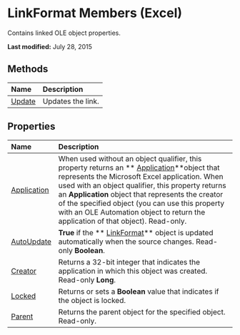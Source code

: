 
# LinkFormat Members (Excel)
Contains linked OLE object properties.

 **Last modified:** July 28, 2015


## Methods



|**Name**|**Description**|
|:-----|:-----|
| [Update](9d4c224e-99a8-a27c-7be6-24ec697be323.md)|Updates the link.|

## Properties



|**Name**|**Description**|
|:-----|:-----|
| [Application](47e722cf-9fe3-15f2-495a-abcb680c846a.md)|When used without an object qualifier, this property returns an  ** [Application](19b73597-5cf9-4f56-8227-b5211f657f6f.md)**object that represents the Microsoft Excel application. When used with an object qualifier, this property returns an  **Application** object that represents the creator of the specified object (you can use this property with an OLE Automation object to return the application of that object). Read-only.|
| [AutoUpdate](79bb79fe-cc3f-8fcd-955b-7f6595d52c09.md)| **True** if the ** [LinkFormat](3d8085bf-c113-7cbe-871b-01f3b6017824.md)** object is updated automatically when the source changes. Read-only **Boolean**.|
| [Creator](cb1b0a6d-af14-0f9c-2e5e-d991d7011a20.md)|Returns a 32-bit integer that indicates the application in which this object was created. Read-only  **Long**.|
| [Locked](13e9baf7-ecb0-f193-4b69-7e15c9463ed0.md)|Returns or sets a  **Boolean** value that indicates if the object is locked.|
| [Parent](37d31c34-01a7-0995-ccf0-6b18c623ebae.md)|Returns the parent object for the specified object. Read-only.|
